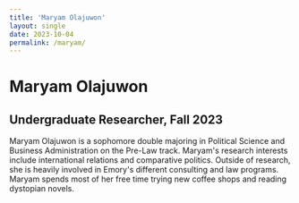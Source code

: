 ```yaml
---
title: 'Maryam Olajuwon'
layout: single
date: 2023-10-04
permalink: /maryam/
---
```

Maryam Olajuwon
===========
Undergraduate Researcher, Fall 2023
-------------------------------------

Maryam Olajuwon is a sophomore double majoring in Political Science and Business Administration on the Pre-Law track. 
Maryam's research interests include international relations and comparative politics. Outside of research, she is heavily involved in Emory's different consulting and law programs. 
Maryam spends most of her free time trying new coffee shops and reading dystopian novels.
